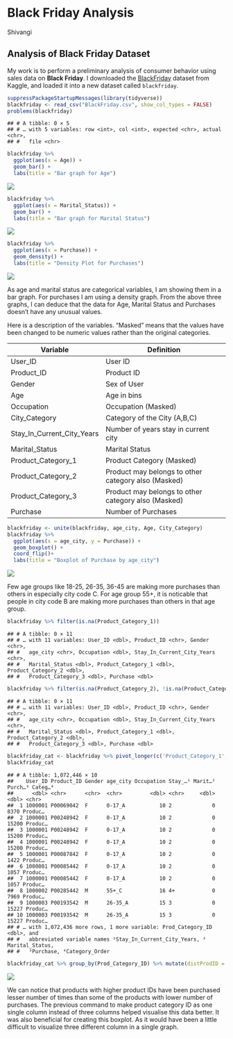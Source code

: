 Black Friday Analysis
================
Shivangi

## Analysis of Black Friday Dataset

My work is to perform a preliminary analysis of consumer behavior using
sales data on **Black Friday**. I downloaded the
[BlackFriday](https://www.kaggle.com/llopesolivei/blackfriday#) dataset
from Kaggle, and loaded it into a new dataset called `blackfriday`.

``` r
suppressPackageStartupMessages(library(tidyverse))
blackfriday <- read_csv("BlackFriday.csv", show_col_types = FALSE)
problems(blackfriday)
```

    ## # A tibble: 0 × 5
    ## # … with 5 variables: row <int>, col <int>, expected <chr>, actual <chr>,
    ## #   file <chr>

``` r
blackfriday %>% 
  ggplot(aes(x = Age)) + 
  geom_bar() + 
  labs(title = "Bar graph for Age")
```

![](black_friday_analysis_files/figure-gfm/q1-1.png)<!-- -->

``` r
blackfriday %>% 
  ggplot(aes(x = Marital_Status)) + 
  geom_bar() + 
  labs(title = "Bar graph for Marital Status")
```

![](black_friday_analysis_files/figure-gfm/q1-2.png)<!-- -->

``` r
blackfriday %>% 
  ggplot(aes(x = Purchase)) + 
  geom_density() + 
  labs(title = "Density Plot for Purchases")
```

![](black_friday_analysis_files/figure-gfm/q1-3.png)<!-- -->

As age and marital status are categorical variables, I am showing them
in a bar graph. For purchases I am using a density graph. From the above
three graphs, I can deduce that the data for Age, Marital Status and
Purchases doesn’t have any unusual values.

Here is a description of the variables. “Masked” means that the values
have been changed to be numeric values rather than the original
categories.

| Variable                   | Definition                                          |
|----------------------------|-----------------------------------------------------|
| User_ID                    | User ID                                             |
| Product_ID                 | Product ID                                          |
| Gender                     | Sex of User                                         |
| Age                        | Age in bins                                         |
| Occupation                 | Occupation (Masked)                                 |
| City_Category              | Category of the City (A,B,C)                        |
| Stay_In_Current_City_Years | Number of years stay in current city                |
| Marital_Status             | Marital Status                                      |
| Product_Category_1         | Product Category (Masked)                           |
| Product_Category_2         | Product may belongs to other category also (Masked) |
| Product_Category_3         | Product may belongs to other category also (Masked) |
| Purchase                   | Number of Purchases                                 |

``` r
blackfriday <- unite(blackfriday, age_city, Age, City_Category)
blackfriday %>% 
  ggplot(aes(x = age_city, y = Purchase)) + 
  geom_boxplot() + 
  coord_flip()+
  labs(title = "Boxplot of Purchase by age_city")
```

![](black_friday_analysis_files/figure-gfm/q2-1.png)<!-- -->

Few age groups like 18-25, 26-35, 36-45 are making more purchases than
others in especially city code C. For age group 55+, it is noticable
that people in city code B are making more purchases than others in that
age group.

``` r
blackfriday %>% filter(is.na(Product_Category_1))
```

    ## # A tibble: 0 × 11
    ## # … with 11 variables: User_ID <dbl>, Product_ID <chr>, Gender <chr>,
    ## #   age_city <chr>, Occupation <dbl>, Stay_In_Current_City_Years <chr>,
    ## #   Marital_Status <dbl>, Product_Category_1 <dbl>, Product_Category_2 <dbl>,
    ## #   Product_Category_3 <dbl>, Purchase <dbl>

``` r
blackfriday %>% filter(is.na(Product_Category_2), !is.na(Product_Category_3))
```

    ## # A tibble: 0 × 11
    ## # … with 11 variables: User_ID <dbl>, Product_ID <chr>, Gender <chr>,
    ## #   age_city <chr>, Occupation <dbl>, Stay_In_Current_City_Years <chr>,
    ## #   Marital_Status <dbl>, Product_Category_1 <dbl>, Product_Category_2 <dbl>,
    ## #   Product_Category_3 <dbl>, Purchase <dbl>

``` r
blackfriday_cat <- blackfriday %>% pivot_longer(c('Product_Category_1', 'Product_Category_2', 'Product_Category_3'), names_to = "Category_Order", values_to = "Prod_Category_ID", values_drop_na = TRUE)
blackfriday_cat
```

    ## # A tibble: 1,072,446 × 10
    ##    User_ID Product_ID Gender age_city Occupation Stay_…¹ Marit…² Purch…³ Categ…⁴
    ##      <dbl> <chr>      <chr>  <chr>         <dbl> <chr>     <dbl>   <dbl> <chr>  
    ##  1 1000001 P00069042  F      0-17_A           10 2             0    8370 Produc…
    ##  2 1000001 P00248942  F      0-17_A           10 2             0   15200 Produc…
    ##  3 1000001 P00248942  F      0-17_A           10 2             0   15200 Produc…
    ##  4 1000001 P00248942  F      0-17_A           10 2             0   15200 Produc…
    ##  5 1000001 P00087842  F      0-17_A           10 2             0    1422 Produc…
    ##  6 1000001 P00085442  F      0-17_A           10 2             0    1057 Produc…
    ##  7 1000001 P00085442  F      0-17_A           10 2             0    1057 Produc…
    ##  8 1000002 P00285442  M      55+_C            16 4+            0    7969 Produc…
    ##  9 1000003 P00193542  M      26-35_A          15 3             0   15227 Produc…
    ## 10 1000003 P00193542  M      26-35_A          15 3             0   15227 Produc…
    ## # … with 1,072,436 more rows, 1 more variable: Prod_Category_ID <dbl>, and
    ## #   abbreviated variable names ¹​Stay_In_Current_City_Years, ²​Marital_Status,
    ## #   ³​Purchase, ⁴​Category_Order

``` r
blackfriday_cat %>% group_by(Prod_Category_ID) %>% mutate(distProdID = n_distinct(Product_ID)) %>% ungroup() %>% ggplot(aes(x = reorder(Prod_Category_ID, Purchase, sum), y = Purchase)) + geom_boxplot(aes(fill = distProdID)) + scale_fill_viridis_c() + labs(title = "Boxplot of Purchases by Product Category", x = "Product Category ID", fill = "Product ID")
```

![](black_friday_analysis_files/figure-gfm/q4-1.png)<!-- -->

We can notice that products with higher product IDs have been purchased
lesser number of times than some of the products with lower number of
purchases. The previous command to make product category ID as one
single column instead of three columns helped visualise this data
better. It was also beneficial for creating this boxplot. As it would
have been a little difficult to visualize three different column in a
single graph.
